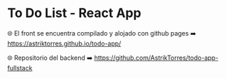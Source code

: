 # To Do List - React App

🌐 El front se encuentra compilado y alojado con github pages ➡️ https://astriktorres.github.io/todo-app/

🌐 Repositorio del backend ➡️ https://github.com/AstrikTorres/todo-app-fullstack
